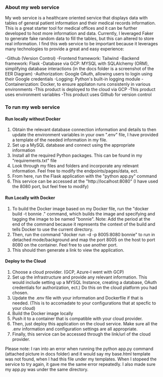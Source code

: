 ### About my web service 

My web service is a healthcare oriented service that displays data with tables of general patient information and their medical records information. This is a great starter tool for medical offices and it can be further developed to host more information and data. Currently, I leveraged Faker to generate fake random data to fill the tables, but this can altered to store real information. I find this web service to be important because it leverages many technologies to provide a great and easy experience:

-Github (Version Control)
-Frontend framework: Tailwind
-Backend framework: Flask
-Database via GCP: MYSQL with SQLAlchemy (ORM), simplifying database interactions (in the docs folder is a screenshot of the EER Diagram)
-Authorization: Google OAuth, allowing users to login using their Google credentials 
-Logging: Python's built-in logging module
-Containerization: Docker, to ensure appliaton runs consistenly in various environments
-This product is deployed to the cloud via GCP
-This product uses environment variables 
-This product uses Github for version control

### To run my web service

#### Run locally without Docker

1) Obtain the relevant database connection information and details to then update the environment variables in your own ".env" file, I have provided a template of the needed information in my file.
2) Set up a MySQL database and connect using the appropriate information
3) Install all the required Python packages. This can be found in my "requirements.txt" file
4) Look through my files and folders and incorporate any relevant information. Feel free to modify the endpoints/pages/data, ect.
5) From here, run the Flask application with the "python app.py" command
6) This service can be accessed at the "http://localhost:8080" (I have used the 8080 port, but feel free to modify)

#### Run Locally with Docker

1) To build the Docker image based on my Docker file, run the "docker build -t bonnie ." command, which builds the image and specifying and tagging the image to be named "bonnie". Note: Add the period at the end of the command because it represents the context of the build and tells Docker to use the current directory.
2) Then, run the command "docker run -d -p 8005:8080 bonnie" to run in detached mode/background and map the port 8005 on the host to port 8080 on the container. Feel free to use another port.
3) This should then generate a link to view the application.

#### Deploy to the Cloud

1) Choose a cloud provider. (GCP, Azure-I went with GCP)
2) Set up the infrastructure and provide any relevant information. This would include setting up a MYSQL Instance, creating a database, OAuth credentials for authorization, ect.) Do this on the cloud platform you had chosen.
3) Update the .env file with your information and Dockerfile if that is needed. (This is to accomadate to your configurations that at specfic to your cloud)
4) Build the Docker image locally
5) Push it to a container that is compatible with your cloud provider.
6) Then, just deploy this application on the cloud service. Make sure all the .env information and configuration settings are all appropriate.
7) Finally, this service can be accessed through the link/url of the cloud provider.



Please note: I ran into an error when running the python app.py command (attached picture in docs folder) and it would say my base.html template was not found, when I had this file under my templates. When I stopeed the service to try again, it gave me the same error repeatedly. I also made sure my app.py was under the same directory.







